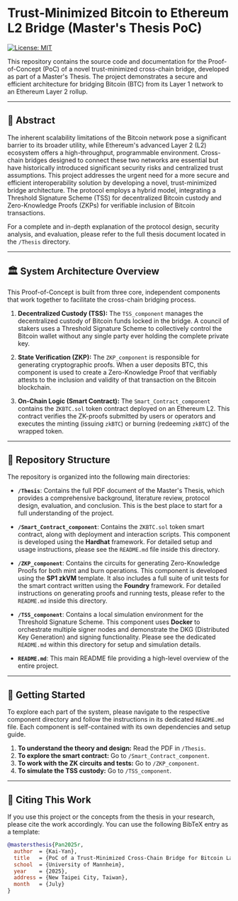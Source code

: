 # Trust-Minimized Bitcoin to Ethereum L2 Bridge (Master's Thesis PoC)

[![License: MIT](https://img.shields.io/badge/License-MIT-yellow.svg)](https://opensource.org/licenses/MIT)

This repository contains the source code and documentation for the Proof-of-Concept (PoC) of a novel trust-minimized cross-chain bridge, developed as part of a Master's Thesis. The project demonstrates a secure and efficient architecture for bridging Bitcoin (BTC) from its Layer 1 network to an Ethereum Layer 2 rollup.

---

## 📖 Abstract

The inherent scalability limitations of the Bitcoin network pose a significant barrier to its broader utility, while Ethereum's advanced Layer 2 (L2) ecosystem offers a high-throughput, programmable environment. Cross-chain bridges designed to connect these two networks are essential but have historically introduced significant security risks and centralized trust assumptions. This project addresses the urgent need for a more secure and efficient interoperability solution by developing a novel, trust-minimized bridge architecture. The protocol employs a hybrid model, integrating a Threshold Signature Scheme (TSS) for decentralized Bitcoin custody and Zero-Knowledge Proofs (ZKPs) for verifiable inclusion of Bitcoin transactions.

For a complete and in-depth explanation of the protocol design, security analysis, and evaluation, please refer to the full thesis document located in the `/Thesis` directory.

---

## 🏛️ System Architecture Overview

This Proof-of-Concept is built from three core, independent components that work together to facilitate the cross-chain bridging process.

1.  **Decentralized Custody (TSS):** The `TSS_component` manages the decentralized custody of Bitcoin funds locked in the bridge. A council of stakers uses a Threshold Signature Scheme to collectively control the Bitcoin wallet without any single party ever holding the complete private key.

2.  **State Verification (ZKP):** The `ZKP_component` is responsible for generating cryptographic proofs. When a user deposits BTC, this component is used to create a Zero-Knowledge Proof that verifiably attests to the inclusion and validity of that transaction on the Bitcoin blockchain.

3.  **On-Chain Logic (Smart Contract):** The `Smart_Contract_component` contains the `ZKBTC.sol` token contract deployed on an Ethereum L2. This contract verifies the ZK-proofs submitted by users or operators and executes the minting (issuing `zkBTC`) or burning (redeeming `zkBTC`) of the wrapped token.

---

## 📁 Repository Structure

The repository is organized into the following main directories:

* **`/Thesis`**: Contains the full PDF document of the Master's Thesis, which provides a comprehensive background, literature review, protocol design, evaluation, and conclusion. This is the best place to start for a full understanding of the project.

* **`/Smart_Contract_component`**: Contains the `ZKBTC.sol` token smart contract, along with deployment and interaction scripts. This component is developed using the **Hardhat** framework. For detailed setup and usage instructions, please see the `README.md` file inside this directory.

* **`/ZKP_component`**: Contains the circuits for generating Zero-Knowledge Proofs for both mint and burn operations. This component is developed using the **SP1 zkVM** template. It also includes a full suite of unit tests for the smart contract written using the **Foundry** framework. For detailed instructions on generating proofs and running tests, please refer to the `README.md` inside this directory.

* **`/TSS_component`**: Contains a local simulation environment for the Threshold Signature Scheme. This component uses **Docker** to orchestrate multiple signer nodes and demonstrate the DKG (Distributed Key Generation) and signing functionality. Please see the dedicated `README.md` within this directory for setup and simulation details.

* **`README.md`**: This main README file providing a high-level overview of the entire project.

---

## 🚀 Getting Started

To explore each part of the system, please navigate to the respective component directory and follow the instructions in its dedicated `README.md` file. Each component is self-contained with its own dependencies and setup guide.

1.  **To understand the theory and design:** Read the PDF in `/Thesis`.
2.  **To explore the smart contract:** Go to `/Smart_Contract_component`.
3.  **To work with the ZK circuits and tests:** Go to `/ZKP_component`.
4.  **To simulate the TSS custody:** Go to `/TSS_component`.

---

## 📜 Citing This Work

If you use this project or the concepts from the thesis in your research, please cite the work accordingly. You can use the following BibTeX entry as a template:

```bibtex
@mastersthesis{Pan2025r,
  author  = {Kai-Yan},
  title   = {PoC of a Trust-Minimized Cross-Chain Bridge for Bitcoin Layer 1 to Ethereum Layer 2},
  school  = {University of Mannheim},
  year    = {2025},
  address = {New Taipei City, Taiwan},
  month   = {July}
}